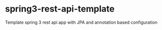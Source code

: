 spring3-rest-api-template
=========================

Template spring 3 rest api app with JPA and annotation based configuration
